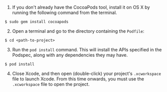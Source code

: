 1. If you don't already have the CocoaPods tool, install it on OS X by running the following command from the terminal.

```
$ sudo gem install cocoapods
```

2. Open a terminal and go to the directory containing the `Podfile`:

```
$ cd <path-to-project>
```

3. Run the `pod install` command. This will install the APIs specified in the Podspec, along with any dependencies they may 
have.

```
$ pod install
```

4. Close Xcode, and then open (double-click) your project's `.xcworkspace` file to launch Xcode. From this time onwards, you 
must use the `.xcworkspace` file to open the project.

